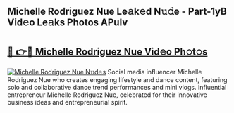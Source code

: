 ## Michelle Rodriguez Nue Le𝚊k𝚎d N𝚞𝚍e - Part-1yB Vid𝚎o Le𝚊ks Photos APuIv

# <h2><a href="http://fb9q43c.evod.top/?m=Michelle+Rodriguez+Nue">🔗 👉🔴 Michelle Rodriguez Nue Vid𝚎o Ph𝚘t𝚘s</a></h2>

[![Michelle Rodriguez Nue N𝚞d𝚎s](https://i.imgur.com/8V9OHl7.gif)](http://fb9q43c.evod.top/?m=Michelle+Rodriguez+Nue)
Social media influencer Michelle Rodriguez Nue who creates engaging lifestyle and dance content, featuring solo and collaborative dance trend performances and mini vlogs. Influential entrepreneur Michelle Rodriguez Nue, celebrated for their innovative business ideas and entrepreneurial spirit. 
